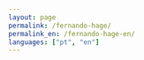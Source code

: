 ```yaml
---
layout: page
permalink: /fernando-hage/
permalink_en: /fernando-hage-en/
languages: ["pt", "en"]
---
```

